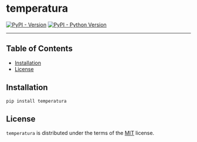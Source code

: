 # temperatura

[![PyPI - Version](https://img.shields.io/pypi/v/temperatura.svg)](https://pypi.org/project/temperatura)
[![PyPI - Python Version](https://img.shields.io/pypi/pyversions/temperatura.svg)](https://pypi.org/project/temperatura)

-----

## Table of Contents

- [Installation](#installation)
- [License](#license)

## Installation

```console
pip install temperatura
```

## License

`temperatura` is distributed under the terms of the [MIT](https://spdx.org/licenses/MIT.html) license.
